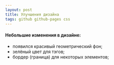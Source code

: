 ```yaml
---
layout: post
title: Улучшения дизайна
tags: github github-pages css
---
```


#### Небольшие изменения в дизайне:

- появился красивый геометрический фон;
- зелёный цвет для тэгов;
- бордер (граница) для некоторых элементов;